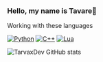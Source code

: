 ### Hello, my name is Tavare👋
Working with these languages

[![Python](https://img.shields.io/badge/Python-3776AB?style=for-the-badge&logo=python&logoColor=white)]()
[![C++](https://img.shields.io/badge/C%2B%2B-00599C?style=for-the-badge&logo=c%2B%2B&logoColor=white)]()
[![Lua](https://img.shields.io/badge/Lua-2C2D72?style=for-the-badge&logo=lua&logoColor=white)]()


![TarvaxDev GitHub stats](https://github-readme-stats.vercel.app/api?username=TarvaxDev&show_icons=true&theme=radical)
